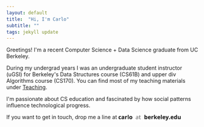 ```yaml
---
layout: default
title:  "Hi, I'm Carlo"
subtitle: ""
tags: jekyll update
---
```

Greetings! I'm a recent Computer Science + Data Science graduate from UC Berkeley. 

During my undergrad years I was an undergraduate student instructor (uGSI) for Berkeley's Data Structures course (CS61B) and upper div Algorithms course (CS170). You can find most of my teaching materials under [Teaching](/teaching).

I'm passionate about CS education and fascinated by how social patterns influence technological progress.  

If you want to get in touch, drop me a line at
<img style="vertical-align: middle" height="20" src="files/contact/contact1.png"/>
<img style="vertical-align: middle" height="20" src="files/contact/contact2.png"/>
<img style="vertical-align: middle" height="20" src="files/contact/contact3.png"/>